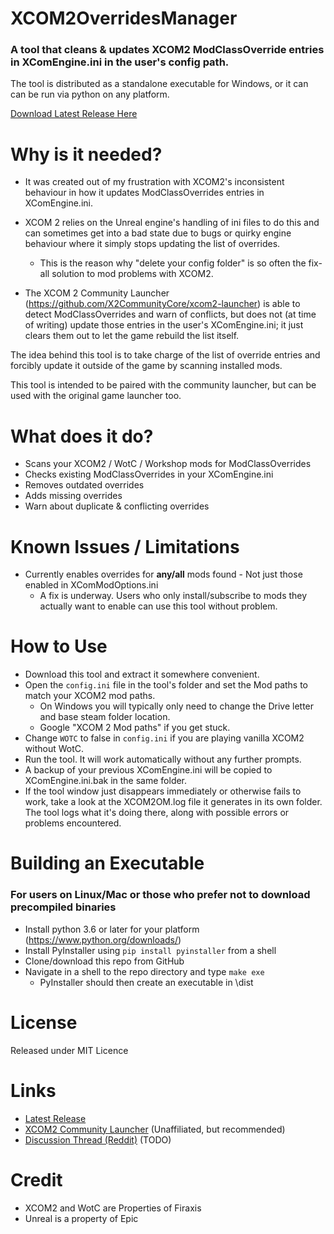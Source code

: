 # XCOM2OverridesManager
### A tool that cleans & updates XCOM2 ModClassOverride entries in XComEngine.ini in the user's config path.

The tool is distributed as a standalone executable for Windows, or it can can be run via python on any platform.

[Download Latest Release Here](https://github.com/Kvalyr/XCOM2OverridesManager/releases/latest)

# Why is it needed?
* It was created out of my frustration with XCOM2's inconsistent behaviour in how it updates ModClassOverrides entries in XComEngine.ini.

* XCOM 2 relies on the Unreal engine's handling of ini files to do this and can sometimes get into a bad state due to bugs or quirky engine behaviour where it simply stops updating the list of overrides. 
  * This is the reason why "delete your config folder" is so often the fix-all solution to mod problems with XCOM2.

* The XCOM 2 Community Launcher (https://github.com/X2CommunityCore/xcom2-launcher) is able to detect ModClassOverrides and warn of conflicts, but does not (at time of writing) update those entries in the user's XComEngine.ini; it just clears them out to let the game rebuild the list itself.

The idea behind this tool is to take charge of the list of override entries and forcibly update it outside of the game by scanning installed mods.

This tool is intended to be paired with the community launcher, but can be used with the original game launcher too.


# What does it do?
* Scans your XCOM2 / WotC / Workshop mods for ModClassOverrides
* Checks existing ModClassOverrides in your XComEngine.ini
* Removes outdated overrides
* Adds missing overrides
* Warn about duplicate & conflicting overrides

# Known Issues / Limitations
* Currently enables overrides for **any/all** mods found - Not just those enabled in XComModOptions.ini 
  * A fix is underway. Users who only install/subscribe to mods they actually want to enable can use this tool without problem.

# How to Use
* Download this tool and extract it somewhere convenient.
* Open the `config.ini` file in the tool's folder and set the Mod paths to match your XCOM2 mod paths.
  * On Windows you will typically only need to change the Drive letter and base steam folder location.
  * Google "XCOM 2 Mod paths" if you get stuck.
* Change `WOTC` to false in `config.ini` if you are playing vanilla XCOM2 without WotC.
* Run the tool. It will work automatically without any further prompts.
* A backup of your previous XComEngine.ini will be copied to XComEngine.ini.bak in the same folder.
* If the tool window just disappears immediately or otherwise fails to work, take a look at the XCOM2OM.log file it generates in its own folder. The tool logs what it's doing there, along with possible errors or problems encountered.

# Building an Executable 
### For users on Linux/Mac or those who prefer not to download precompiled binaries
* Install python 3.6 or later for your platform (https://www.python.org/downloads/) 
* Install PyInstaller using `pip install pyinstaller` from a shell
* Clone/download this repo from GitHub
* Navigate in a shell to the repo directory and type `make exe`
  * PyInstaller should then create an executable in \dist

# License
Released under MIT Licence

# Links
* [Latest Release](https://github.com/Kvalyr/XCOM2OverridesManager/releases/latest)
* [XCOM2 Community Launcher](https://github.com/X2CommunityCore/xcom2-launcher) (Unaffiliated, but recommended)
* [Discussion Thread (Reddit)](TODO) (TODO)

# Credit
* XCOM2 and WotC are Properties of Firaxis
* Unreal is a property of Epic
